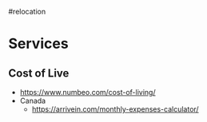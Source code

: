 #relocation 
# Services
## Cost of Live
- https://www.numbeo.com/cost-of-living/
- Canada
	- https://arrivein.com/monthly-expenses-calculator/